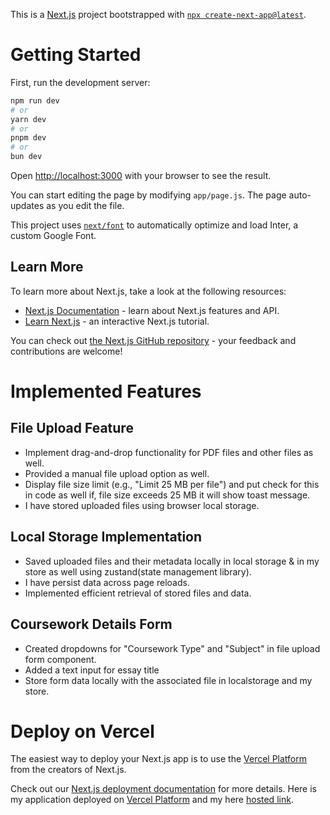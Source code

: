 This is a [Next.js](https://nextjs.org/) project bootstrapped with [`npx create-next-app@latest`](https://github.com/vercel/next.js/tree/canary/packages/create-next-app).

# Getting Started

First, run the development server:

```bash
npm run dev
# or
yarn dev
# or
pnpm dev
# or
bun dev
```

Open [http://localhost:3000](http://localhost:3000) with your browser to see the result.

You can start editing the page by modifying `app/page.js`. The page auto-updates as you edit the file.

This project uses [`next/font`](https://nextjs.org/docs/basic-features/font-optimization) to automatically optimize and load Inter, a custom Google Font.

## Learn More

To learn more about Next.js, take a look at the following resources:

- [Next.js Documentation](https://nextjs.org/docs) - learn about Next.js features and API.
- [Learn Next.js](https://nextjs.org/learn) - an interactive Next.js tutorial.

You can check out [the Next.js GitHub repository](https://github.com/vercel/next.js/) - your feedback and contributions are welcome!

# Implemented Features
## File Upload Feature
* Implement drag-and-drop functionality for PDF files and other files as well.
* Provided a manual file upload option as well.
* Display file size limit (e.g., "Limit 25 MB per file") and put check for this in code as well if, file size exceeds 25 MB it will show toast message.
* I have stored uploaded files using browser local storage.

## Local Storage Implementation
* Saved uploaded files and their metadata locally in local storage & in my store as well using zustand(state management library).
* I have persist data across page reloads.
* Implemented efficient retrieval of stored files and data.

## Coursework Details Form
* Created dropdowns for "Coursework Type" and "Subject" in file upload form component.
* Added a text input for essay title
* Store form data locally with the associated file in localstorage and my store.


# Deploy on Vercel

The easiest way to deploy your Next.js app is to use the [Vercel Platform](https://vercel.com/new?utm_medium=default-template&filter=next.js&utm_source=create-next-app&utm_campaign=create-next-app-readme) from the creators of Next.js.

Check out our [Next.js deployment documentation](https://nextjs.org/docs/deployment) for more details.
Here is my application deployed on [Vercel Platform](https://vercel.com/new?utm_medium=default-template&filter=next.js&utm_source=create-next-app&utm_campaign=create-next-app-readme) and my here [hosted link](https://zu-ai-assignment.vercel.app/).
